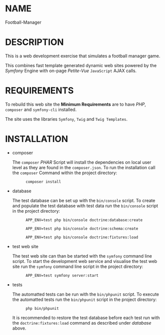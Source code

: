 # NAME

Football-Manager

# DESCRIPTION

This is a web development exercise that simulates a football manager game.

This combines fast template generated dynamic web sites powered by the _Symfony_ Engine with on-page
_Petite-Vue_ `JavaScript`  AJAX calls.

# REQUIREMENTS

To rebuild this web site the **Minimum Requirements** are to have _PHP_, `composer` and `symfony-cli` installed.

The site uses the libraries `Symfony`, `Twig` and `Twig Templates`.

# INSTALLATION

- composer

    The `composer` _PHAR_ Script will install the dependencies on local user level as they are found in the `composer.json`.
    To run the installation call the `composer` Command within the project directory:

            composer install

- database

	The test database can be set up with the `bin/console` script.
	To create and populate the test database with test data run the `bin/console` script in the project directory:

			APP_ENV=test php bin/console doctrine:database:create

			APP_ENV=test php bin/console doctrine:schema:create

			APP_ENV=test php bin/console doctrine:fixtures:load

- test web site

	The test web site can than be started with the `symfony` command line script.
	To start the development web service and visualise the test web site run the `symfony` command line script in
	the project directory:

			APP_ENV=test symfony server:start

- tests

	The automatted tests can be run with the `bin/phpunit` script.
	To execute the automatted tests run the `bin/phpunit` script in the project directory:

			php bin/phpunit

	It is recommended to restore the test database before each test run with the `doctrine:fixtures:load` command as
	described under _database_ above.
